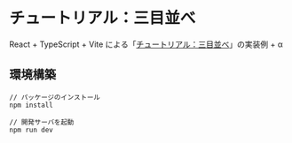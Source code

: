 # チュートリアル：三目並べ

React + TypeScript + Vite による「[チュートリアル：三目並べ](https://ja.react.dev/learn/tutorial-tic-tac-toe)」の実装例 + α

## 環境構築

```
// パッケージのインストール
npm install

// 開発サーバを起動
npm run dev
```
